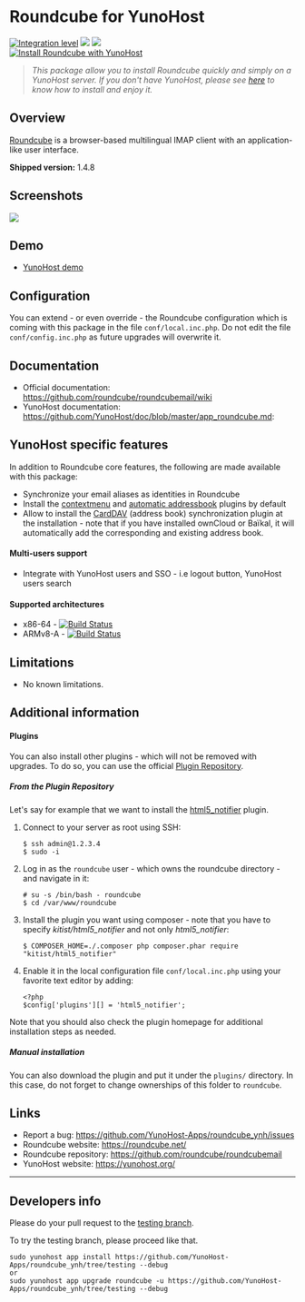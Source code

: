 # Roundcube for YunoHost

[![Integration level](https://dash.yunohost.org/integration/roundcube.svg)](https://dash.yunohost.org/appci/app/roundcube) ![](https://ci-apps.yunohost.org/ci/badges/roundcube.status.svg) ![](https://ci-apps.yunohost.org/ci/badges/roundcube.maintain.svg)  
[![Install Roundcube with YunoHost](https://install-app.yunohost.org/install-with-yunohost.png)](https://install-app.yunohost.org/?app=roundcube)

> *This package allow you to install Roundcube quickly and simply on a YunoHost server.
If you don't have YunoHost, please see [here](https://yunohost.org/#/install) to know how to install and enjoy it.*

## Overview
[Roundcube](https://roundcube.net/) is a browser-based multilingual IMAP client with
an application-like user interface.

**Shipped version:** 1.4.8

## Screenshots

![](https://roundcube.net/screens/skins/elastic/desktop/screens/mailbox_widescreen.png)

## Demo

* [YunoHost demo](https://demo.yunohost.org/webmail/)

## Configuration

You can extend - or even override - the Roundcube configuration which is coming with this package in the file `conf/local.inc.php`. Do not edit the file `conf/config.inc.php` as future upgrades will overwrite it.

## Documentation

 * Official documentation: https://github.com/roundcube/roundcubemail/wiki
 * YunoHost documentation: https://github.com/YunoHost/doc/blob/master/app_roundcube.md:

## YunoHost specific features

In addition to Roundcube core features, the following are made available with
this package:

 * Synchronize your email aliases as identities in Roundcube
 * Install the [contextmenu](https://plugins.roundcube.net/packages/johndoh/contextmenu)
   and [automatic addressbook](https://plugins.roundcube.net/packages/sblaisot/automatic_addressbook)
   plugins by default
 * Allow to install the [CardDAV](https://plugins.roundcube.net/packages/roundcube/carddav)
   (address book) synchronization plugin at the installation - note that if
   you have installed ownCloud or Baïkal, it will automatically add the
   corresponding and existing address book.

#### Multi-users support
* Integrate with YunoHost users and SSO - i.e logout button, YunoHost users
  search

#### Supported architectures

* x86-64 - [![Build Status](https://ci-apps.yunohost.org/ci/logs/roundcube%20%28Apps%29.svg)](https://ci-apps.yunohost.org/ci/apps/roundcube/)
* ARMv8-A - [![Build Status](https://ci-apps-arm.yunohost.org/ci/logs/roundcube%20%28Apps%29.svg)](https://ci-apps-arm.yunohost.org/ci/apps/roundcube/)

## Limitations

* No known limitations.

## Additional information

#### Plugins

You can also install other plugins - which will not be removed with upgrades. To do so,
you can use the official [Plugin Repository](https://plugins.roundcube.net/).

##### From the Plugin Repository

Let's say for example that we want to install the
[html5_notifier](https://plugins.roundcube.net/packages/kitist/html5_notifier) plugin.

1. Connect to your server as root using SSH:
   ```
   $ ssh admin@1.2.3.4
   $ sudo -i
   ```

2. Log in as the `roundcube` user - which owns the roundcube directory - and navigate
   in it:
   ```
   # su -s /bin/bash - roundcube
   $ cd /var/www/roundcube
   ```

3. Install the plugin you want using composer - note that you have to specify
   *kitist/html5_notifier* and not only *html5_notifier*:
   ```
   $ COMPOSER_HOME=./.composer php composer.phar require "kitist/html5_notifier"
   ```

4. Enable it in the local configuration file `conf/local.inc.php` using your
   favorite text editor by adding:
   ```
   <?php
   $config['plugins'][] = 'html5_notifier';
   ```

Note that you should also check the plugin homepage for additional installation
steps as needed.

##### Manual installation

You can also download the plugin and put it under the `plugins/` directory. In this
case, do not forget to change ownerships of this folder to `roundcube`.

## Links

 * Report a bug: https://github.com/YunoHost-Apps/roundcube_ynh/issues
 * Roundcube website: https://roundcube.net/
 * Roundcube repository: https://github.com/roundcube/roundcubemail
 * YunoHost website: https://yunohost.org/

---

Developers info
----------------

Please do your pull request to the [testing branch](https://github.com/YunoHost-Apps/roundcube_ynh/tree/testing).

To try the testing branch, please proceed like that.
```
sudo yunohost app install https://github.com/YunoHost-Apps/roundcube_ynh/tree/testing --debug
or
sudo yunohost app upgrade roundcube -u https://github.com/YunoHost-Apps/roundcube_ynh/tree/testing --debug
```
